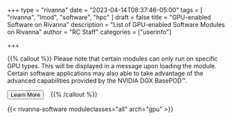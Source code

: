 +++
type = "rivanna"
date = "2023-04-14T08:37:46-05:00"
tags = [
  "rivanna",
  "lmod",
  "software",
  "hpc"
]
draft = false
title = "GPU-enabled Software on Rivanna"
description = "List of GPU-enabled Software Modules on Rivanna"
author = "RC Staff"
categories = ["userinfo"]

+++

{{% callout %}}
Please note that certain modules can only run on specific GPU types. This will be displayed in a message upon loading the module.
Certain software applications may also able to take advantage of the advanced capabilities provided by the NVIDIA DGX BasePOD™.

<a href="/userinfo/hpc/basepod"><button class="btn btn-success">Learn More</button></a> &nbsp;&nbsp;
{{% /callout %}}

{{< rivanna-software moduleclasses="all" arch="gpu" >}}

